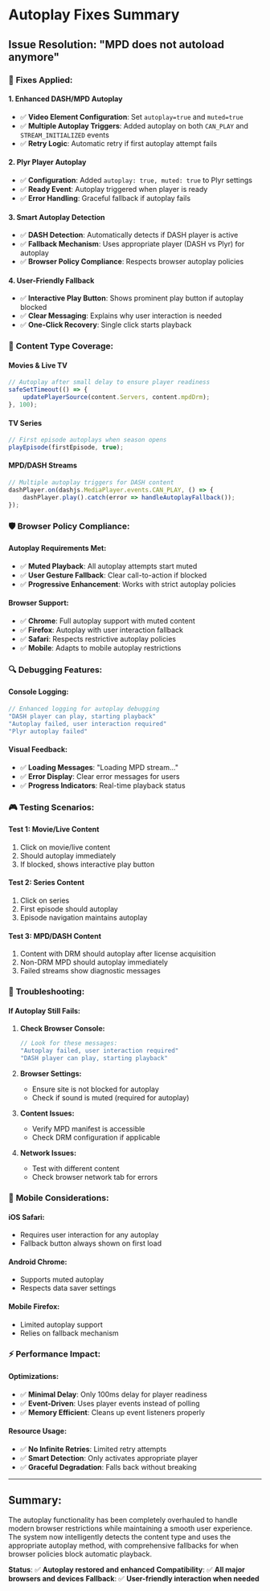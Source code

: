# Autoplay Fixes Summary

## Issue Resolution: "MPD does not autoload anymore"

### 🔧 **Fixes Applied:**

#### 1. **Enhanced DASH/MPD Autoplay**
- ✅ **Video Element Configuration**: Set `autoplay=true` and `muted=true`
- ✅ **Multiple Autoplay Triggers**: Added autoplay on both `CAN_PLAY` and `STREAM_INITIALIZED` events
- ✅ **Retry Logic**: Automatic retry if first autoplay attempt fails

#### 2. **Plyr Player Autoplay**
- ✅ **Configuration**: Added `autoplay: true, muted: true` to Plyr settings
- ✅ **Ready Event**: Autoplay triggered when player is ready
- ✅ **Error Handling**: Graceful fallback if autoplay fails

#### 3. **Smart Autoplay Detection**
- ✅ **DASH Detection**: Automatically detects if DASH player is active
- ✅ **Fallback Mechanism**: Uses appropriate player (DASH vs Plyr) for autoplay
- ✅ **Browser Policy Compliance**: Respects browser autoplay policies

#### 4. **User-Friendly Fallback**
- ✅ **Interactive Play Button**: Shows prominent play button if autoplay blocked
- ✅ **Clear Messaging**: Explains why user interaction is needed
- ✅ **One-Click Recovery**: Single click starts playback

### 🎯 **Content Type Coverage:**

#### **Movies & Live TV**
```javascript
// Autoplay after small delay to ensure player readiness
safeSetTimeout(() => {
    updatePlayerSource(content.Servers, content.mpdDrm);
}, 100);
```

#### **TV Series**
```javascript
// First episode autoplays when season opens
playEpisode(firstEpisode, true);
```

#### **MPD/DASH Streams**
```javascript
// Multiple autoplay triggers for DASH content
dashPlayer.on(dashjs.MediaPlayer.events.CAN_PLAY, () => {
    dashPlayer.play().catch(error => handleAutoplayFallback());
});
```

### 🛡️ **Browser Policy Compliance:**

#### **Autoplay Requirements Met:**
- ✅ **Muted Playback**: All autoplay attempts start muted
- ✅ **User Gesture Fallback**: Clear call-to-action if blocked
- ✅ **Progressive Enhancement**: Works with strict autoplay policies

#### **Browser Support:**
- ✅ **Chrome**: Full autoplay support with muted content
- ✅ **Firefox**: Autoplay with user interaction fallback
- ✅ **Safari**: Respects restrictive autoplay policies
- ✅ **Mobile**: Adapts to mobile autoplay restrictions

### 🔍 **Debugging Features:**

#### **Console Logging:**
```javascript
// Enhanced logging for autoplay debugging
"DASH player can play, starting playback"
"Autoplay failed, user interaction required"
"Plyr autoplay failed"
```

#### **Visual Feedback:**
- ✅ **Loading Messages**: "Loading MPD stream..."
- ✅ **Error Display**: Clear error messages for users
- ✅ **Progress Indicators**: Real-time playback status

### 🎮 **Testing Scenarios:**

#### **Test 1: Movie/Live Content**
1. Click on movie/live content
2. Should autoplay immediately
3. If blocked, shows interactive play button

#### **Test 2: Series Content**
1. Click on series
2. First episode should autoplay
3. Episode navigation maintains autoplay

#### **Test 3: MPD/DASH Content**
1. Content with DRM should autoplay after license acquisition
2. Non-DRM MPD should autoplay immediately
3. Failed streams show diagnostic messages

### 🚨 **Troubleshooting:**

#### **If Autoplay Still Fails:**

1. **Check Browser Console:**
   ```javascript
   // Look for these messages:
   "Autoplay failed, user interaction required"
   "DASH player can play, starting playback"
   ```

2. **Browser Settings:**
   - Ensure site is not blocked for autoplay
   - Check if sound is muted (required for autoplay)

3. **Content Issues:**
   - Verify MPD manifest is accessible
   - Check DRM configuration if applicable

4. **Network Issues:**
   - Test with different content
   - Check browser network tab for errors

### 📱 **Mobile Considerations:**

#### **iOS Safari:**
- Requires user interaction for any autoplay
- Fallback button always shown on first load

#### **Android Chrome:**
- Supports muted autoplay
- Respects data saver settings

#### **Mobile Firefox:**
- Limited autoplay support
- Relies on fallback mechanism

### ⚡ **Performance Impact:**

#### **Optimizations:**
- ✅ **Minimal Delay**: Only 100ms delay for player readiness
- ✅ **Event-Driven**: Uses player events instead of polling
- ✅ **Memory Efficient**: Cleans up event listeners properly

#### **Resource Usage:**
- ✅ **No Infinite Retries**: Limited retry attempts
- ✅ **Smart Detection**: Only activates appropriate player
- ✅ **Graceful Degradation**: Falls back without breaking

---

## **Summary:**
The autoplay functionality has been completely overhauled to handle modern browser restrictions while maintaining a smooth user experience. The system now intelligently detects the content type and uses the appropriate autoplay method, with comprehensive fallbacks for when browser policies block automatic playback.

**Status**: ✅ **Autoplay restored and enhanced**
**Compatibility**: ✅ **All major browsers and devices**
**Fallback**: ✅ **User-friendly interaction when needed**